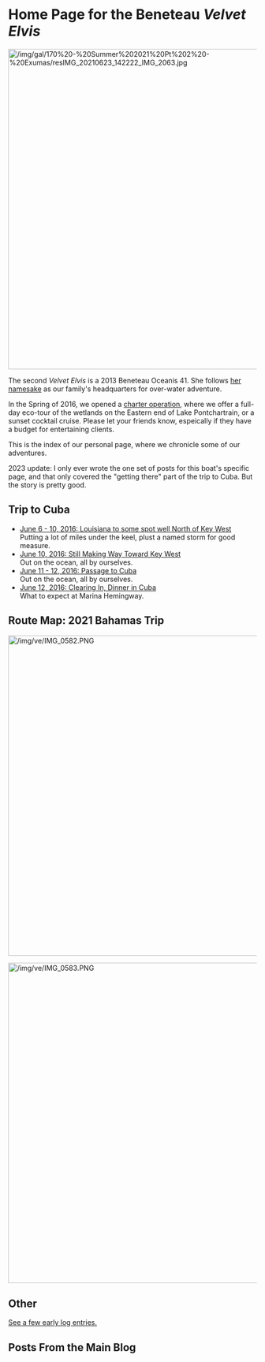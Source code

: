 <h1>Home Page for the Beneteau <i>Velvet Elvis</i></h1>

<a class="lightview centered" href="/img/gal/170%20-%20Summer%202021%20Pt%202%20-%20Exumas/resIMG_20210623_142222_IMG_2063.jpg" data-lightview-caption="" data-lightview-group="group1"><img src="/img/gal/170%20-%20Summer%202021%20Pt%202%20-%20Exumas/resIMG_20210623_142222_IMG_2063.jpg" alt="/img/gal/170%20-%20Summer%202021%20Pt%202%20-%20Exumas/resIMG_20210623_142222_IMG_2063.jpg" width="650px"><br><span class="caption"></span></a>

The second <i>Velvet Elvis</i> is a 2013 Beneteau Oceanis 41.  She follows <a href="/velvet-elvis/rhodes-22">her namesake</a> as our family's headquarters for over-water adventure.

In the Spring of 2016, we opened a <a href="http://sailvelvetelvis.com">charter operation</a>, where we offer a full-day eco-tour of the wetlands on the Eastern end of Lake Pontchartrain, or a sunset cocktail cruise.  Please let your friends know, espeically if they have a budget for entertaining clients.

This is the index of our personal page, where we chronicle some of our adventures.



<div class="caption">2023 update:  I only ever wrote the one set of posts for this boat's specific page, and that only covered the "getting there" part of the trip to Cuba.  But the story is pretty good.</div>

<h2>Trip to Cuba</h2>
<div class="list-of-links"><ul class="compact">
    <li><a href="/velvet-elvis/beneteau/cuba-1">June 6 - 10, 2016:  Louisiana to some spot well North of Key West</a><br>Putting a lot of miles under the keel, plust a named storm for good measure.</a></li>
    <li><a href="/velvet-elvis/beneteau/cuba-2">June 10, 2016:  Still Making Way Toward Key West</a><br>Out on the ocean, all by ourselves.</a></li>
    <li><a href="/velvet-elvis/beneteau/cuba-3">June 11 - 12, 2016:  Passage to Cuba</a><br>Out on the ocean, all by ourselves.</a></li>
    <li><a href="/velvet-elvis/beneteau/cuba-4">June 12, 2016:  Clearing In, Dinner in Cuba</a><br>What to expect at Marina Hemingway.</a></li>
<ul></div>


<h2>Route Map: 2021 Bahamas Trip</h2>

<a class="lightview centered" href="/img/ve/IMG_0582.PNG" data-lightview-caption="" data-lightview-group="group1"><img src="/img/ve/IMG_0582.PNG" alt="/img/ve/IMG_0582.PNG" width="650px"><br><span class="caption"></span></a>

<a class="lightview centered" href="/img/ve/IMG_0583.PNG" data-lightview-caption="" data-lightview-group="group1"><img src="/img/ve/IMG_0583.PNG" alt="/img/ve/IMG_0583.PNG" width="650px"><br><span class="caption"></span></a>

<h2>Other</h2>
<div class="list-of-links"><a href="/velvet-elvis/beneteau/captains-log">See a few early log entries.</a></div>

<h2>Posts From the Main Blog</h2>
